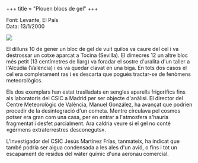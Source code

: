 +++
title = "Plouen blocs de gel"
+++

Font: Levante, El País  
Data: 13/1/2000

![](/uploads/2000/gel2.jpg)

El dilluns 10 de gener un bloc de gel de vuit quilos va caure del cel i va destrossar un cotxe aparcat a Tocina (Sevilla). El dimecres 12 un altre bloc més petit (13 centímetres de llarg) va foradar el sostre d'uralita d'un taller a l'Alcúdia (València) i es va quedar clavat en una biga. En tots dos casos el cel era completament ras i es descarta que pogués tractar-se de fenòmens meteorològics.

Els dos exemplars han estat traslladats en sengles aparells frigorífics fins als laboratoris del CSIC a Madrid per ser objecte d'anàlisi. El director del Centre Meteorològic de València, Manuel González, ha avançat que podrien procedir de la desintegració d'un cometa. Mentre circulava pel cosmos potser era gran com una casa, per en entrar a l'atmosfera s'hauria fragmentat i desfet parcialment. Ara caldria veure si el gel no conté «gérmens extraterrestres desconeguts».

L'investigador del CSIC Jesús Martínez Frías, tanmateix, ha indicat que també podria ser aigua condensada a les ales d'un avió, o fins i tot un escapament de residus del wàter químic d'una aeronau comercial.

